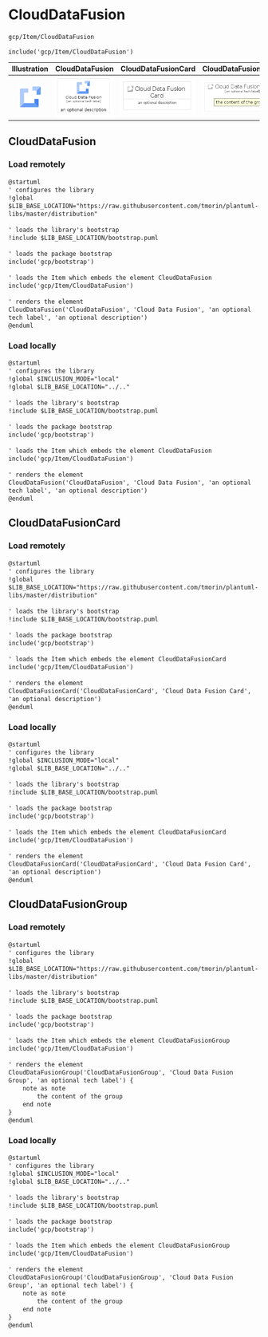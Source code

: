 # CloudDataFusion


```text
gcp/Item/CloudDataFusion
```

```text
include('gcp/Item/CloudDataFusion')
```



| Illustration | CloudDataFusion | CloudDataFusionCard | CloudDataFusionGroup |
| :---: | :---: | :---: | :---: |
| ![illustration for Illustration](../../gcp/Item/CloudDataFusion.png) | ![illustration for CloudDataFusion](../../gcp/Item/CloudDataFusion.Local.png) | ![illustration for CloudDataFusionCard](../../gcp/Item/CloudDataFusionCard.Local.png) | ![illustration for CloudDataFusionGroup](../../gcp/Item/CloudDataFusionGroup.Local.png) |




## CloudDataFusion

### Load remotely
```plantuml
@startuml
' configures the library
!global $LIB_BASE_LOCATION="https://raw.githubusercontent.com/tmorin/plantuml-libs/master/distribution"

' loads the library's bootstrap
!include $LIB_BASE_LOCATION/bootstrap.puml

' loads the package bootstrap
include('gcp/bootstrap')

' loads the Item which embeds the element CloudDataFusion
include('gcp/Item/CloudDataFusion')

' renders the element
CloudDataFusion('CloudDataFusion', 'Cloud Data Fusion', 'an optional tech label', 'an optional description')
@enduml
```

### Load locally
```plantuml
@startuml
' configures the library
!global $INCLUSION_MODE="local"
!global $LIB_BASE_LOCATION="../.."

' loads the library's bootstrap
!include $LIB_BASE_LOCATION/bootstrap.puml

' loads the package bootstrap
include('gcp/bootstrap')

' loads the Item which embeds the element CloudDataFusion
include('gcp/Item/CloudDataFusion')

' renders the element
CloudDataFusion('CloudDataFusion', 'Cloud Data Fusion', 'an optional tech label', 'an optional description')
@enduml
```

## CloudDataFusionCard

### Load remotely
```plantuml
@startuml
' configures the library
!global $LIB_BASE_LOCATION="https://raw.githubusercontent.com/tmorin/plantuml-libs/master/distribution"

' loads the library's bootstrap
!include $LIB_BASE_LOCATION/bootstrap.puml

' loads the package bootstrap
include('gcp/bootstrap')

' loads the Item which embeds the element CloudDataFusionCard
include('gcp/Item/CloudDataFusion')

' renders the element
CloudDataFusionCard('CloudDataFusionCard', 'Cloud Data Fusion Card', 'an optional description')
@enduml
```

### Load locally
```plantuml
@startuml
' configures the library
!global $INCLUSION_MODE="local"
!global $LIB_BASE_LOCATION="../.."

' loads the library's bootstrap
!include $LIB_BASE_LOCATION/bootstrap.puml

' loads the package bootstrap
include('gcp/bootstrap')

' loads the Item which embeds the element CloudDataFusionCard
include('gcp/Item/CloudDataFusion')

' renders the element
CloudDataFusionCard('CloudDataFusionCard', 'Cloud Data Fusion Card', 'an optional description')
@enduml
```

## CloudDataFusionGroup

### Load remotely
```plantuml
@startuml
' configures the library
!global $LIB_BASE_LOCATION="https://raw.githubusercontent.com/tmorin/plantuml-libs/master/distribution"

' loads the library's bootstrap
!include $LIB_BASE_LOCATION/bootstrap.puml

' loads the package bootstrap
include('gcp/bootstrap')

' loads the Item which embeds the element CloudDataFusionGroup
include('gcp/Item/CloudDataFusion')

' renders the element
CloudDataFusionGroup('CloudDataFusionGroup', 'Cloud Data Fusion Group', 'an optional tech label') {
    note as note
        the content of the group
    end note
}
@enduml
```

### Load locally
```plantuml
@startuml
' configures the library
!global $INCLUSION_MODE="local"
!global $LIB_BASE_LOCATION="../.."

' loads the library's bootstrap
!include $LIB_BASE_LOCATION/bootstrap.puml

' loads the package bootstrap
include('gcp/bootstrap')

' loads the Item which embeds the element CloudDataFusionGroup
include('gcp/Item/CloudDataFusion')

' renders the element
CloudDataFusionGroup('CloudDataFusionGroup', 'Cloud Data Fusion Group', 'an optional tech label') {
    note as note
        the content of the group
    end note
}
@enduml
```

